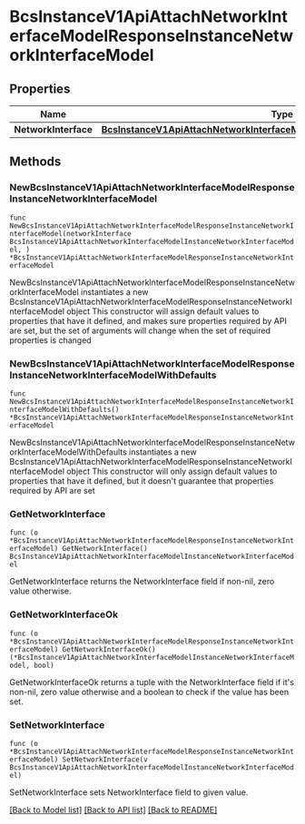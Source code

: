 # BcsInstanceV1ApiAttachNetworkInterfaceModelResponseInstanceNetworkInterfaceModel

## Properties

Name | Type | Description | Notes
------------ | ------------- | ------------- | -------------
**NetworkInterface** | [**BcsInstanceV1ApiAttachNetworkInterfaceModelInstanceNetworkInterfaceModel**](BcsInstanceV1ApiAttachNetworkInterfaceModelInstanceNetworkInterfaceModel.md) |  | 

## Methods

### NewBcsInstanceV1ApiAttachNetworkInterfaceModelResponseInstanceNetworkInterfaceModel

`func NewBcsInstanceV1ApiAttachNetworkInterfaceModelResponseInstanceNetworkInterfaceModel(networkInterface BcsInstanceV1ApiAttachNetworkInterfaceModelInstanceNetworkInterfaceModel, ) *BcsInstanceV1ApiAttachNetworkInterfaceModelResponseInstanceNetworkInterfaceModel`

NewBcsInstanceV1ApiAttachNetworkInterfaceModelResponseInstanceNetworkInterfaceModel instantiates a new BcsInstanceV1ApiAttachNetworkInterfaceModelResponseInstanceNetworkInterfaceModel object
This constructor will assign default values to properties that have it defined,
and makes sure properties required by API are set, but the set of arguments
will change when the set of required properties is changed

### NewBcsInstanceV1ApiAttachNetworkInterfaceModelResponseInstanceNetworkInterfaceModelWithDefaults

`func NewBcsInstanceV1ApiAttachNetworkInterfaceModelResponseInstanceNetworkInterfaceModelWithDefaults() *BcsInstanceV1ApiAttachNetworkInterfaceModelResponseInstanceNetworkInterfaceModel`

NewBcsInstanceV1ApiAttachNetworkInterfaceModelResponseInstanceNetworkInterfaceModelWithDefaults instantiates a new BcsInstanceV1ApiAttachNetworkInterfaceModelResponseInstanceNetworkInterfaceModel object
This constructor will only assign default values to properties that have it defined,
but it doesn't guarantee that properties required by API are set

### GetNetworkInterface

`func (o *BcsInstanceV1ApiAttachNetworkInterfaceModelResponseInstanceNetworkInterfaceModel) GetNetworkInterface() BcsInstanceV1ApiAttachNetworkInterfaceModelInstanceNetworkInterfaceModel`

GetNetworkInterface returns the NetworkInterface field if non-nil, zero value otherwise.

### GetNetworkInterfaceOk

`func (o *BcsInstanceV1ApiAttachNetworkInterfaceModelResponseInstanceNetworkInterfaceModel) GetNetworkInterfaceOk() (*BcsInstanceV1ApiAttachNetworkInterfaceModelInstanceNetworkInterfaceModel, bool)`

GetNetworkInterfaceOk returns a tuple with the NetworkInterface field if it's non-nil, zero value otherwise
and a boolean to check if the value has been set.

### SetNetworkInterface

`func (o *BcsInstanceV1ApiAttachNetworkInterfaceModelResponseInstanceNetworkInterfaceModel) SetNetworkInterface(v BcsInstanceV1ApiAttachNetworkInterfaceModelInstanceNetworkInterfaceModel)`

SetNetworkInterface sets NetworkInterface field to given value.



[[Back to Model list]](../README.md#documentation-for-models) [[Back to API list]](../README.md#documentation-for-api-endpoints) [[Back to README]](../README.md)


